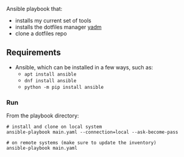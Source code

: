 Ansible playbook that:

* installs my current set of tools
* installs the dotfiles manager [yadm](https://github.com/TheLocehiliosan/yadm)
* clone a dotfiles repo

## Requirements

* Ansible, which can be installed in a few ways, such as:
  * ```apt install ansible```
  * ```dnf install ansible```
  * ```python -m pip install ansible```
    
### Run

From the playbook directory:

```
# install and clone on local system
ansible-playbook main.yaml --connection=local --ask-become-pass

# on remote systems (make sure to update the inventory)
ansible-playbook main.yaml
```
